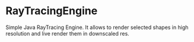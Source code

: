 # RayTracingEngine
Simple Java RayTracing Engine. It allows to render selected shapes in high resolution and live render them in downscaled res.
